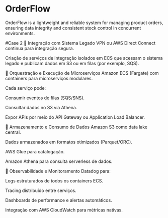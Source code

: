 # OrderFlow
OrderFlow is a lightweight and reliable system for managing product orders, ensuring data integrity and consistent stock control in concurrent environments.







#Case 2
🔸 Integração com Sistema Legado
VPN ou AWS Direct Connect continua para integração segura.

Criação de serviços de integração isolados em ECS que acessam o sistema legado e publicam dados em S3 ou em filas (por exemplo, SQS).

🔸 Orquestração e Execução de Microserviços
Amazon ECS (Fargate) com containers para microserviços modulares.

Cada serviço pode:

Consumir eventos de filas (SQS/SNS).

Consultar dados no S3 via Athena.

Expor APIs por meio do API Gateway ou Application Load Balancer.

🔸 Armazenamento e Consumo de Dados
Amazon S3 como data lake central.

Dados armazenados em formatos otimizados (Parquet/ORC).

AWS Glue para catalogação.

Amazon Athena para consulta serverless de dados.

🔸 Observabilidade e Monitoramento
Datadog para:

Logs estruturados de todos os containers ECS.

Tracing distribuído entre serviços.

Dashboards de performance e alertas automáticos.

Integração com AWS CloudWatch para métricas nativas.
